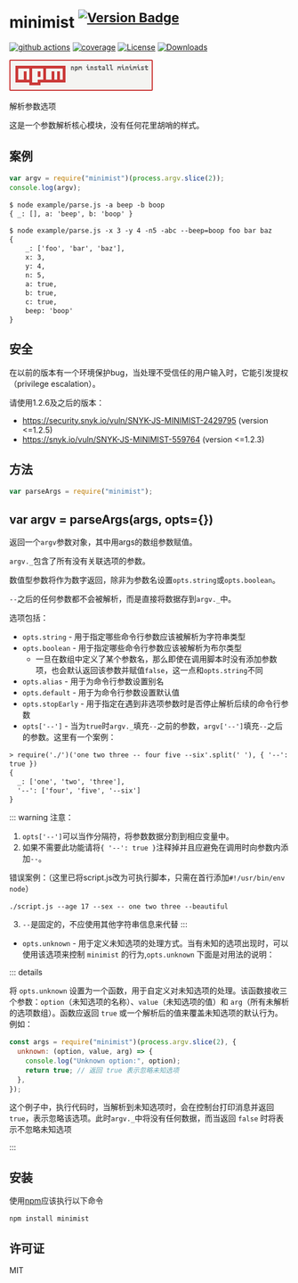 # minimist <sup>[![Version Badge][npm-version-svg]][package-url]</sup>

<div style="display:flex; margin: 10px 0">
    <a href="https://github.com/minimistjs/minimist/actions"><img src="https://img.shields.io/endpoint?url=https://github-actions-badge-u3jn4tfpocch.runkit.sh/minimistjs/minimist" alt="github actions"></a>
    <a style="margin-left: 4px;" href="https://app.codecov.io/gh/minimistjs/minimist/"><img src="https://codecov.io/gh/minimistjs/minimist/branch/main/graphs/badge.svg" alt="coverage"></a>
    <a style="margin-left: 4px;" href="https://github.com/minimistjs/minimist/blob/main/LICENSE"><img src="https://img.shields.io/npm/l/minimist.svg" alt="License"></a>
    <a style="margin-left: 4px;" href="https://npm-stat.com/charts.html?package=minimist"><img src="https://img.shields.io/npm/dm/minimist.svg" alt="Downloads"></a>
</div>

<!-- [![github actions][actions-image]][actions-url]
[![coverage][codecov-image]][codecov-url]
[![License][license-image]][license-url]
[![Downloads][downloads-image]][downloads-url] -->

[![npm badge][npm-badge-png]][package-url]

解析参数选项

这是一个参数解析核心模块，没有任何花里胡哨的样式。

## 案例

```js
var argv = require("minimist")(process.argv.slice(2));
console.log(argv);
```

```
$ node example/parse.js -a beep -b boop
{ _: [], a: 'beep', b: 'boop' }
```

```
$ node example/parse.js -x 3 -y 4 -n5 -abc --beep=boop foo bar baz
{
	_: ['foo', 'bar', 'baz'],
	x: 3,
	y: 4,
	n: 5,
	a: true,
	b: true,
	c: true,
	beep: 'boop'
}
```

## 安全

在以前的版本有一个环境保护bug，当处理不受信任的用户输入时，它能引发提权（privilege escalation）。

请使用1.2.6及之后的版本：

- https://security.snyk.io/vuln/SNYK-JS-MINIMIST-2429795 (version <=1.2.5)
- https://snyk.io/vuln/SNYK-JS-MINIMIST-559764 (version <=1.2.3)

## 方法

```js
var parseArgs = require("minimist");
```

## var argv = parseArgs(args, opts={})

返回一个`argv`参数对象，其中用args的数组参数赋值。

`argv._`包含了所有没有关联选项的参数。

数值型参数将作为数字返回，除非为参数名设置`opts.string`或`opts.boolean`。

`--`之后的任何参数都不会被解析，而是直接将数据存到`argv._`中。

选项包括：

- `opts.string` - 用于指定哪些命令行参数应该被解析为字符串类型
- `opts.boolean` - 用于指定哪些命令行参数应该被解析为布尔类型
  - 一旦在数组中定义了某个参数名，那么即使在调用脚本时没有添加参数项，也会默认返回该参数并赋值`false`，这一点和`opts.string`不同
- `opts.alias` - 用于为命令行参数设置别名
- `opts.default` - 用于为命令行参数设置默认值
- `opts.stopEarly` - 用于指定在遇到非选项参数时是否停止解析后续的命令行参数
- `opts['--']` - 当为`true`时`argv._`填充`--`之前的参数，`argv['--']`填充`--`之后的参数。这里有一个案例：

```
> require('./')('one two three -- four five --six'.split(' '), { '--': true })
{
  _: ['one', 'two', 'three'],
  '--': ['four', 'five', '--six']
}
```

::: warning 注意：

1. `opts['--']`可以当作分隔符，将参数数据分割到相应变量中。
2. 如果不需要此功能请将`{ '--': true }`注释掉并且应避免在调用时向参数内添加`--`。

错误案例：（这里已将script.js改为可执行脚本，只需在首行添加`#!/usr/bin/env node`）

```shell
./script.js --age 17 --sex -- one two three --beautiful
```

3. `--`是固定的，不应使用其他字符串信息来代替
   :::

- `opts.unknown` - 用于定义未知选项的处理方式。当有未知的选项出现时，可以使用该选项来控制 `minimist` 的行为,`opts.unknown` 下面是对用法的说明：

::: details

将 `opts.unknown` 设置为一个函数，用于自定义对未知选项的处理。该函数接收三个参数：`option`（未知选项的名称）、`value`（未知选项的值）和 `arg`（所有未解析的选项数组）。函数应返回 `true` 或一个解析后的值来覆盖未知选项的默认行为。例如：

```javascript
const args = require("minimist")(process.argv.slice(2), {
  unknown: (option, value, arg) => {
    console.log("Unknown option:", option);
    return true; // 返回 true 表示忽略未知选项
  },
});
```

这个例子中，执行代码时，当解析到未知选项时，会在控制台打印消息并返回 `true`，表示忽略该选项。此时`argv._`中将没有任何数据，而当返回 `false` 时将表示不忽略未知选项

:::

## 安装

使用[npm][npm-url]应该执行以下命令

```shell
npm install minimist
```

## 许可证

MIT

[package-url]: https://npmjs.org/package/minimist
[npm-version-svg]: https://versionbadg.es/minimistjs/minimist.svg
[npm-badge-png]: ./npm-install.png
[license-image]: https://img.shields.io/npm/l/minimist.svg
[license-url]: https://github.com/minimistjs/minimist/blob/main/LICENSE
[downloads-image]: https://img.shields.io/npm/dm/minimist.svg
[downloads-url]: https://npm-stat.com/charts.html?package=minimist
[codecov-image]: https://codecov.io/gh/minimistjs/minimist/branch/main/graphs/badge.svg
[codecov-url]: https://app.codecov.io/gh/minimistjs/minimist/
[actions-image]: https://img.shields.io/endpoint?url=https://github-actions-badge-u3jn4tfpocch.runkit.sh/minimistjs/minimist
[actions-url]: https://github.com/minimistjs/minimist/actions
[npm-url]: https://npmjs.org/
